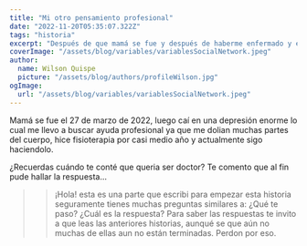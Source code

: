 ```yaml
---
title: "Mi otro pensamiento profesional"
date: "2022-11-20T05:35:07.322Z"
tags: "historia"
excerpt: "Después de que mamá se fue y después de haberme enfermado y enamorado me aferre a la palabra de Dios. Ahora mismo se que debo cumplir una misión acá, y se que alla ya tengo mi habitación junto a mamá y los amigos que conoci. Seguramente por podré conocer a mis amigos de slowly y hablaremos de todo."
coverImage: "/assets/blog/variables/variablesSocialNetwork.jpeg"
author:
  name: Wilson Quispe
  picture: "/assets/blog/authors/profileWilson.jpg"
ogImage:
  url: "/assets/blog/variables/variablesSocialNetwork.jpeg"
---
```


Mamá se fue el 27 de marzo de 2022, luego caí en una depresión enorme lo cual me llevo a buscar ayuda profesional ya que me dolian muchas partes del cuerpo, hice fisioterapia por casi medio año y actualmente sigo haciendolo.

¿Recuerdas cuándo te conté que queria ser doctor? Te comento que al fin pude hallar la respuesta...

> > ¡Hola! esta es una parte que escribi para empezar esta historia seguramente tienes muchas preguntas similares a: ¿Qué te paso? ¿Cuál es la respuesta? Para saber las respuestas te invito a que leas las anteriores historias, aunqué se que aún no muchas de ellas aun no están terminadas. Perdon por eso.
